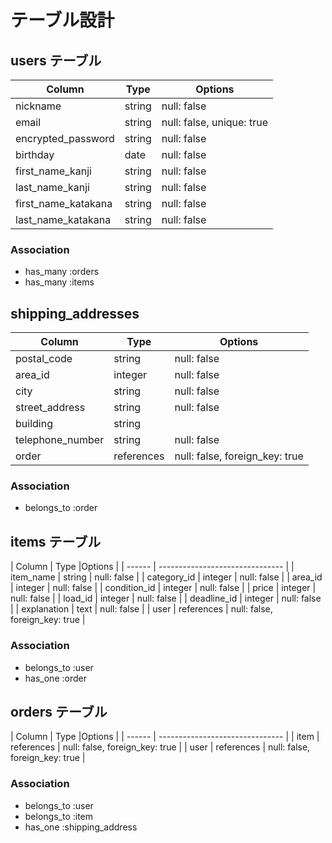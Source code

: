 # テーブル設計

## users テーブル

| Column             | Type   | Options     |
| ------------------ | ------ | ----------- |
| nickname               | string | null: false |
| email              | string | null: false, unique: true |
| encrypted_password | string | null: false |
| birthday | date | null: false |
| first_name_kanji | string | null: false |
| last_name_kanji | string | null: false |
| first_name_katakana | string | null: false |
| last_name_katakana | string | null: false |




### Association

- has_many :orders
- has_many :items

##  shipping_addresses

| Column             | Type   | Options     |
| ------------------ | ------ | ----------- |
| postal_code        | string   | null: false |
| area_id            | integer   | null: false    |
| city               | string   | null: false |
| street_address     | string   | null: false |
| building           | string   |             |
| telephone_number   | string   | null: false |
| order              | references   | null: false, foreign_key: true |

### Association

- belongs_to :order


## items テーブル

| Column        | Type         |Options       |
| ------        | ------------------------------- |
| item_name     | string       | null: false |
| category_id   | integer       | null: false |
| area_id       | integer      | null: false |
| condition_id  | integer       | null: false |
| price         | integer      | null: false |
| load_id       | integer       | null: false |
| deadline_id   | integer         | null: false |
| explanation   | text        | null: false |
| user          | references   | null: false, foreign_key: true |



### Association

- belongs_to :user
- has_one :order


## orders テーブル

| Column     | Type      |Options       |
| ------ | ------------------------------- |
| item               | references | null: false, foreign_key: true |
| user               | references | null: false, foreign_key: true |


### Association

- belongs_to :user
- belongs_to :item
- has_one :shipping_address
